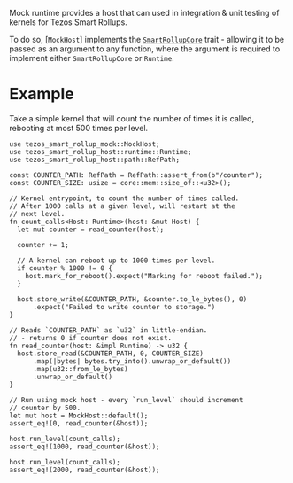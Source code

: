 Mock runtime provides a host that can used in integration & unit testing of kernels for Tezos Smart Rollups.

To do so, [`MockHost`] implements the [`SmartRollupCore`] trait - allowing
it to be passed as an argument to any function, where the argument is
required to implement either `SmartRollupCore` or `Runtime`.

# Example

Take a simple kernel that will count the number of times it is called, rebooting
at most 500 times per level.

```
use tezos_smart_rollup_mock::MockHost;
use tezos_smart_rollup_host::runtime::Runtime;
use tezos_smart_rollup_host::path::RefPath;

const COUNTER_PATH: RefPath = RefPath::assert_from(b"/counter");
const COUNTER_SIZE: usize = core::mem::size_of::<u32>();

// Kernel entrypoint, to count the number of times called.
// After 1000 calls at a given level, will restart at the
// next level.
fn count_calls<Host: Runtime>(host: &mut Host) {
  let mut counter = read_counter(host);

  counter += 1;

  // A kernel can reboot up to 1000 times per level.
  if counter % 1000 != 0 {
    host.mark_for_reboot().expect("Marking for reboot failed.");
  }

  host.store_write(&COUNTER_PATH, &counter.to_le_bytes(), 0)
      .expect("Failed to write counter to storage.")
}

// Reads `COUNTER_PATH` as `u32` in little-endian.
// - returns 0 if counter does not exist.
fn read_counter(host: &impl Runtime) -> u32 {
  host.store_read(&COUNTER_PATH, 0, COUNTER_SIZE)
      .map(|bytes| bytes.try_into().unwrap_or_default())
      .map(u32::from_le_bytes)
      .unwrap_or_default()
}

// Run using mock host - every `run_level` should increment
// counter by 500.
let mut host = MockHost::default();
assert_eq!(0, read_counter(&host));

host.run_level(count_calls);
assert_eq!(1000, read_counter(&host));

host.run_level(count_calls);
assert_eq!(2000, read_counter(&host));
```

[`SmartRollupCore`]: tezos_smart_rollup_core::smart_rollup_core::SmartRollupCore
